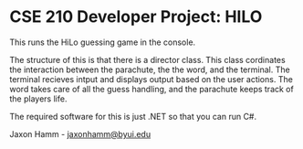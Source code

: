 # CSE 210 Developer Project: HILO
This runs the HiLo guessing game in the console.

The structure of this is that there is a director class. This class cordinates the interaction
between the parachute, the the word, and the terminal. The terminal recieves intput and displays
output based on the user actions. The word takes care of all the guess handling, and the parachute
keeps track of the players life.

The required software for this is just .NET so that you can run C#.

Jaxon Hamm - jaxonhamm@byui.edu